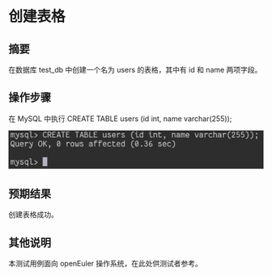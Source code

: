 # 创建表格

## 摘要

在数据库 test_db 中创建一个名为 users 的表格，其中有 id 和 name 两项字段。

## 操作步骤

在 MySQL 中执行 CREATE TABLE users (id int, name varchar(255));

![创建表格](./img/创建表格.png)

## 预期结果

创建表格成功。

## 其他说明

本测试用例面向 openEuler 操作系统，在此处供测试者参考。
